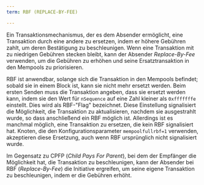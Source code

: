 ```yaml
---
term: RBF (REPLACE-BY-FEE)

---
```

Ein Transaktionsmechanismus, der es dem Absender ermöglicht, eine Transaktion durch eine andere zu ersetzen, indem er höhere Gebühren zahlt, um deren Bestätigung zu beschleunigen. Wenn eine Transaktion mit zu niedrigen Gebühren stecken bleibt, kann der Absender *Replace-By-Fee* verwenden, um die Gebühren zu erhöhen und seine Ersatztransaktion in den Mempools zu priorisieren.

RBF ist anwendbar, solange sich die Transaktion in den Mempools befindet; sobald sie in einem Block ist, kann sie nicht mehr ersetzt werden. Beim ersten Senden muss die Transaktion angeben, dass sie ersetzt werden kann, indem sie den Wert für `nSequence` auf eine Zahl kleiner als `0xfffffffe` einstellt. Dies wird als RBF-"Flag" bezeichnet. Diese Einstellung signalisiert die Möglichkeit, die Transaktion zu aktualisieren, nachdem sie ausgestrahlt wurde, so dass anschließend ein RBF möglich ist. Allerdings ist es manchmal möglich, eine Transaktion zu ersetzen, die kein RBF signalisiert hat. Knoten, die den Konfigurationsparameter `mempoolfullrbf=1` verwenden, akzeptieren diese Ersetzung, auch wenn RBF ursprünglich nicht signalisiert wurde.

Im Gegensatz zu CPFP (*Child Pays For Parent*), bei dem der Empfänger die Möglichkeit hat, die Transaktion zu beschleunigen, kann der Absender bei RBF (*Replace-By-Fee*) die Initiative ergreifen, um seine eigene Transaktion zu beschleunigen, indem er die Gebühren erhöht.